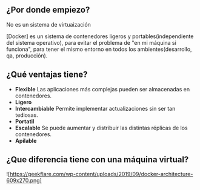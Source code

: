 ## ¿Por donde empiezo?

No es un sistema de virtuaización

[Docker] es un sistema de contenedores ligeros y portables(independiente del sistema operativo), para evitar el problema de "en mi máquina si funciona", para tener el mismo entorno en todos los ambientes(desarrollo, qa, producción).

## ¿Qué ventajas tiene?

* **Flexible** Las aplicaciones más complejas pueden ser almacenadas en contenedores.
* **Ligero**
* **Intercambiable** Permite implementar actualizaciones sin ser tan tediosas.
* **Portatil**
* **Escalable** Se puede aumentar y distribuir las distintas réplicas de los contenedores.
* **Apilable**

## ¿Que diferencia tiene con una máquina virtual?


![https://geekflare.com/wp-content/uploads/2019/09/docker-architecture-609x270.png]